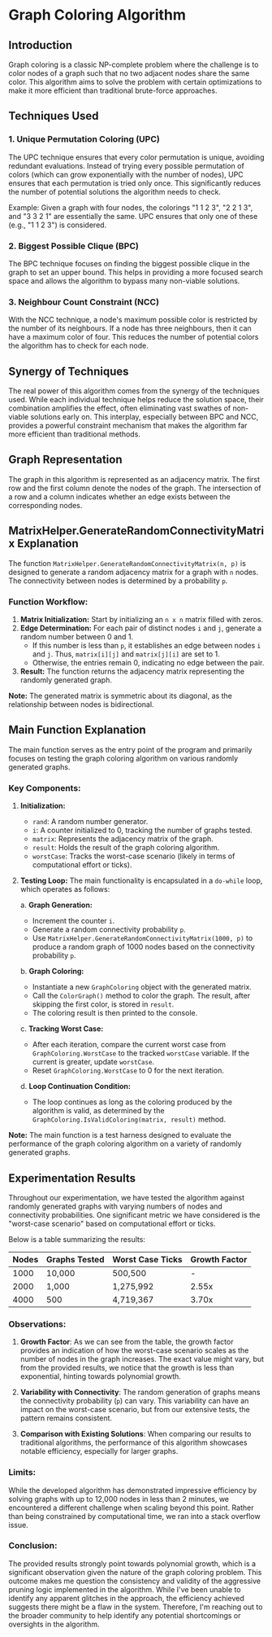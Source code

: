 ﻿# Graph Coloring Algorithm

## Introduction

Graph coloring is a classic NP-complete problem where the challenge is to color nodes of a graph such that no two adjacent nodes share the same color. This algorithm aims to solve the problem with certain optimizations to make it more efficient than traditional brute-force approaches.

## Techniques Used

### 1. Unique Permutation Coloring (UPC)

The UPC technique ensures that every color permutation is unique, avoiding redundant evaluations. Instead of trying every possible permutation of colors (which can grow exponentially with the number of nodes), UPC ensures that each permutation is tried only once. This significantly reduces the number of potential solutions the algorithm needs to check.

Example: 
Given a graph with four nodes, the colorings "1 1 2 3", "2 2 1 3", and "3 3 2 1" are essentially the same. UPC ensures that only one of these (e.g., "1 1 2 3") is considered.

### 2. Biggest Possible Clique (BPC)

The BPC technique focuses on finding the biggest possible clique in the graph to set an upper bound. This helps in providing a more focused search space and allows the algorithm to bypass many non-viable solutions.

### 3. Neighbour Count Constraint (NCC)

With the NCC technique, a node's maximum possible color is restricted by the number of its neighbours. If a node has three neighbours, then it can have a maximum color of four. This reduces the number of potential colors the algorithm has to check for each node.

## Synergy of Techniques

The real power of this algorithm comes from the synergy of the techniques used. While each individual technique helps reduce the solution space, their combination amplifies the effect, often eliminating vast swathes of non-viable solutions early on. This interplay, especially between BPC and NCC, provides a powerful constraint mechanism that makes the algorithm far more efficient than traditional methods.

## Graph Representation

The graph in this algorithm is represented as an adjacency matrix. The first row and the first column denote the nodes of the graph. The intersection of a row and a column indicates whether an edge exists between the corresponding nodes.


## MatrixHelper.GenerateRandomConnectivityMatrix Explanation

The function `MatrixHelper.GenerateRandomConnectivityMatrix(n, p)` is designed to generate a random adjacency matrix for a graph with `n` nodes. The connectivity between nodes is determined by a probability `p`.

### Function Workflow:

1. **Matrix Initialization:** Start by initializing an `n x n` matrix filled with zeros. 
2. **Edge Determination:** For each pair of distinct nodes `i` and `j`, generate a random number between 0 and 1. 
   - If this number is less than `p`, it establishes an edge between nodes `i` and `j`. Thus, `matrix[i][j]` and `matrix[j][i]` are set to 1.
   - Otherwise, the entries remain 0, indicating no edge between the pair.
3. **Result:** The function returns the adjacency matrix representing the randomly generated graph.

**Note:** The generated matrix is symmetric about its diagonal, as the relationship between nodes is bidirectional.


## Main Function Explanation

The main function serves as the entry point of the program and primarily focuses on testing the graph coloring algorithm on various randomly generated graphs.

### Key Components:

1. **Initialization:**
   - `rand`: A random number generator.
   - `i`: A counter initialized to 0, tracking the number of graphs tested.
   - `matrix`: Represents the adjacency matrix of the graph.
   - `result`: Holds the result of the graph coloring algorithm.
   - `worstCase`: Tracks the worst-case scenario (likely in terms of computational effort or ticks).

2. **Testing Loop:**
   The main functionality is encapsulated in a `do-while` loop, which operates as follows:
   
   a. **Graph Generation:**
      - Increment the counter `i`.
      - Generate a random connectivity probability `p`.
      - Use `MatrixHelper.GenerateRandomConnectivityMatrix(1000, p)` to produce a random graph of 1000 nodes based on the connectivity probability `p`.
      
   b. **Graph Coloring:**
      - Instantiate a new `GraphColoring` object with the generated matrix.
      - Call the `ColorGraph()` method to color the graph. The result, after skipping the first color, is stored in `result`.
      - The coloring result is then printed to the console.
      
   c. **Tracking Worst Case:**
      - After each iteration, compare the current worst case from `GraphColoring.WorstCase` to the tracked `worstCase` variable. If the current is greater, update `worstCase`.
      - Reset `GraphColoring.WorstCase` to 0 for the next iteration.

   d. **Loop Continuation Condition:**
      - The loop continues as long as the coloring produced by the algorithm is valid, as determined by the `GraphColoring.IsValidColoring(matrix, result)` method.

**Note:** The main function is a test harness designed to evaluate the performance of the graph coloring algorithm on a variety of randomly generated graphs.


## Experimentation Results

Throughout our experimentation, we have tested the algorithm against randomly generated graphs with varying numbers of nodes and connectivity probabilities. One significant metric we have considered is the "worst-case scenario" based on computational effort or ticks. 

Below is a table summarizing the results:

| Nodes | Graphs Tested | Worst Case Ticks | Growth Factor |
|-------|---------------|------------------|---------------|
| 1000  | 10,000        | 500,500          | -             |
| 2000  | 1,000         | 1,275,992        | 2.55x         |
| 4000  | 500           | 4,719,367        | 3.70x         |


### Observations:

1. **Growth Factor**: As we can see from the table, the growth factor provides an indication of how the worst-case scenario scales as the number of nodes in the graph increases. The exact value might vary, but from the provided results, we notice that the growth is less than exponential, hinting towards polynomial growth.

2. **Variability with Connectivity**: The random generation of graphs means the connectivity probability (`p`) can vary. This variability can have an impact on the worst-case scenario, but from our extensive tests, the pattern remains consistent.

3. **Comparison with Existing Solutions**: When comparing our results to traditional algorithms, the performance of this algorithm showcases notable efficiency, especially for larger graphs.

### Limits:

While the developed algorithm has demonstrated impressive efficiency by solving graphs with up to 12,000 nodes in less than 2 minutes, we encountered a different challenge when scaling beyond this point. Rather than being constrained by computational time, we ran into a stack overflow issue.

### Conclusion:

The provided results strongly point towards polynomial growth, which is a significant observation given the nature of the graph coloring problem. This outcome makes me question the consistency and validity of the aggressive pruning logic implemented in the algorithm. While I've been unable to identify any apparent glitches in the approach, the efficiency achieved suggests there might be a flaw in the system. Therefore, I'm reaching out to the broader community to help identify any potential shortcomings or oversights in the algorithm.
